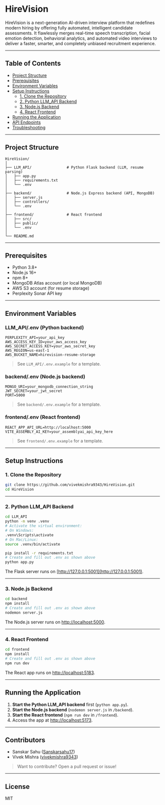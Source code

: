 # HireVision

HireVision is a next-generation AI-driven interview platform that redefines modern hiring by offering fully automated, intelligent candidate assessments. It flawlessly merges real-time speech transcription, facial emotion detection, behavioral analytics, and automated video interviews to deliver a faster, smarter, and completely unbiased recruitment experience.

---

## Table of Contents

- [Project Structure](#project-structure)
- [Prerequisites](#prerequisites)
- [Environment Variables](#environment-variables)
- [Setup Instructions](#setup-instructions)
  - [1. Clone the Repository](#1-clone-the-repository)
  - [2. Python LLM_API Backend](#2-python-llm_api-backend)
  - [3. Node.js Backend](#3-nodejs-backend)
  - [4. React Frontend](#4-react-frontend)
- [Running the Application](#running-the-application)
- [API Endpoints](#api-endpoints)
- [Troubleshooting](#troubleshooting)

---

## Project Structure

```
HireVision/
│
├── LLM_API/                # Python Flask backend (LLM, resume parsing)
│   ├── app.py
│   ├── requirements.txt
│   └── .env
│
├── backend/                # Node.js Express backend (API, MongoDB)
│   ├── server.js
│   ├── controllers/
│   └── .env
│
├── frontend/               # React frontend
│   ├── src/
│   ├── public/
│   └── .env
│
└── README.md
```

---

## Prerequisites

- Python 3.8+
- Node.js 16+
- npm 8+
- MongoDB Atlas account (or local MongoDB)
- AWS S3 account (for resume storage)
- Perplexity Sonar API key

---

## Environment Variables

### LLM_API/.env (Python backend)
```
PERPLEXITY_API=your_api_key
AWS_ACCESS_KEY_ID=your_aws_access_key
AWS_SECRET_ACCESS_KEY=your_aws_secret_key
AWS_REGION=us-east-1
AWS_BUCKET_NAME=hirevision-resume-storage

```
> See `LLM_API/.env.example` for a template.

### backend/.env (Node.js backend)
```
MONGO_URI=your_mongodb_connection_string
JWT_SECRET=your_jwt_secret
PORT=5000
```
> See `backend/.env.example` for a template.

### frontend/.env (React frontend)
```
REACT_APP_API_URL=http://localhost:5000
VITE_ASSEMBLY_AI_KEY=your_assemblyai_api_key_here
```
> See `frontend/.env.example` for a template.

---

## Setup Instructions

### 1. Clone the Repository

```bash
git clone https://github.com/vivekmishra9343/HireVision.git
cd HireVision
```

---

### 2. Python LLM_API Backend

```bash
cd LLM_API
python -m venv .venv
# Activate the virtual environment:
# On Windows:
.venv\Scripts\activate
# On Mac/Linux:
source .venv/bin/activate

pip install -r requirements.txt
# Create and fill out .env as shown above
python app.py
```
The Flask server runs on [http://127.0.0.1:5001](http://127.0.0.1:5001).

---

### 3. Node.js Backend

```bash
cd backend
npm install
# Create and fill out .env as shown above
nodemon server.js
```
The Node.js server runs on [http://localhost:5000](http://localhost:5000).

---

### 4. React Frontend

```bash
cd frontend
npm install
# Create and fill out .env as shown above
npm run dev
```
The React app runs on [http://localhost:5183](http://localhost:5173).

---

## Running the Application

1. **Start the Python LLM_API backend** first (`python app.py`).
2. **Start the Node.js backend** (`nodemon server.js` in `/backend`).
3. **Start the React frontend** (`npm run dev` in `/frontend`).
4. Access the app at [http://localhost:5173](http://localhost:5173).

---

## Contributors

- Sanskar Sahu ([Sanskarsahu17](https://github.com/Sanskarsahu17))
- Vivek Mishra ([vivekmishra9343](https://github.com/vivekmishra9343))

> Want to contribute? Open a pull request or issue!

---

## License

MIT
